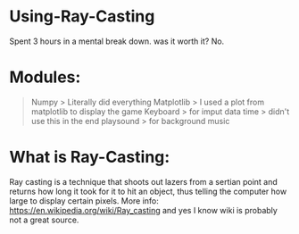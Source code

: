 # Using-Ray-Casting
Spent 3 hours in a mental break down. was it worth it? No.

# Modules:

   > Numpy > Literally did everything
   > Matplotlib > I used a plot from matplotlib to display the game
   > Keyboard > for imput data
   > time > didn't use this in the end
   > playsound > for background music

# What is Ray-Casting:

Ray casting is a technique that shoots out lazers from a sertian point and returns how long it took for it to hit an object, thus telling the computer how large to display certain pixels. More info: https://en.wikipedia.org/wiki/Ray_casting and yes I know wiki is probably not a great source.
